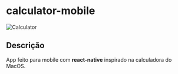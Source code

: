 # calculator-mobile

![Calculator](https://user-images.githubusercontent.com/24706908/88352063-d1c8aa00-cd2e-11ea-8b1b-34247c435bdf.png)

## Descrição
App feito para mobile com **react-native** inspirado na calculadora do MacOS.
